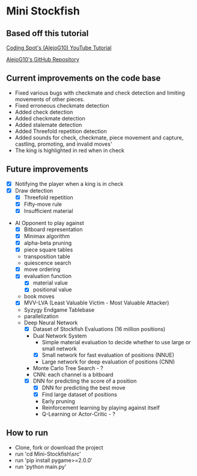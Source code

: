 # Mini Stockfish

## Based off this tutorial
[Coding Spot's (AlejoG10) YouTube Tutorial](https://www.youtube.com/watch?v=OpL0Gcfn4B4)


[AlejoG10's GitHub Repository](https://github.com/AlejoG10/python-chess-ai-yt)

## Current improvements on the code base
- Fixed various bugs with checkmate and check detection and limiting movements of other pieces.
- Fixed erroneous checkmate detection
- Added check detection
- Added checkmate detection
- Added stalemate detection
- Added Threefold repetition detection
- Added sounds for check, checkmate, piece movement and capture, castling, promoting, and invalid moves'
- The king is highlighted in red when in check

## Future improvements
- [x] Notifying the player when a king is in check
- [x] Draw detection
  - [x] Threefold repetition
  - [x] Fifty-move rule
  - [x] Insufficient material
- AI Opponent to play against
  - [x] Bitboard representation
  - [x] Minimax algorithm
  - [x] alpha-beta pruning
  - [x] piece square tables
  - transposition table
  - quiescence search
  - [x] move ordering
  - [x] evaluation function
    - [x] material value
    - [x] positional value
  - book moves
  - [x] MVV-LVA (Least Valuable Victim - Most Valuable Attacker)
  - Syzygy Endgame Tablebase
  - parallelization
  - Deep Neural Network
    - [x] Dataset of Stockfish Evaluations (16 million positions)
    - Dual Network System
      - Simple material evaluation to decide whether to use large or small network
      - [x] Small network for fast evaluation of positions (NNUE)
      - Large network for deep evaluation of positions (CNN)
    - Monte Carlo Tree Search - ?
    - CNN: each channel is a bitboard
    - [x] DNN for predicting the score of a position
      - [x] DNN for predicting the best move
      - [x] Find large dataset of positions
      - Early pruning
      - Reinforcement learning by playing against itself
      - Q-Learning or Actor-Critic - ?

## How to run
- Clone, fork or download the project
- run 'cd Mini-Stockfish\src'
- run 'pip install pygame>=2.0.0'
- run 'python main.py'